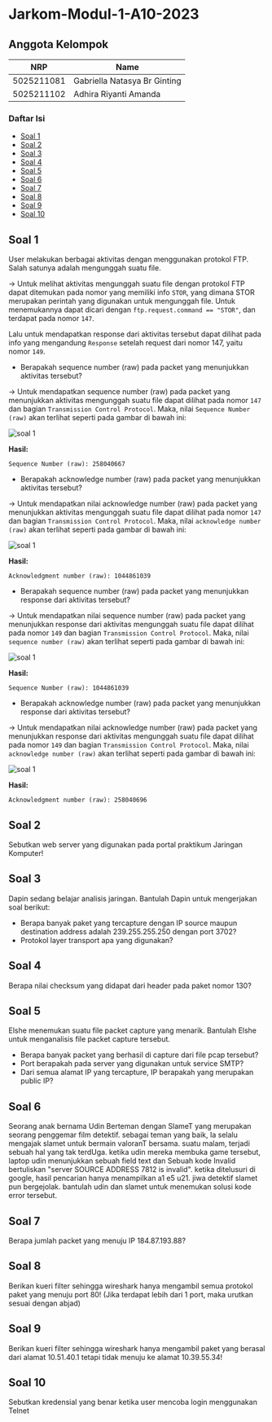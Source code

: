 # Jarkom-Modul-1-A10-2023

## Anggota Kelompok

| NRP        | Name                        |
| ---------- | --------------------------- |
| 5025211081 | Gabriella Natasya Br Ginting|
| 5025211102 | Adhira Riyanti Amanda       |

### Daftar Isi
- [Soal 1](#soal-1)
- [Soal 2](#soal-2)
- [Soal 3](#soal-3)
- [Soal 4](#soal-4)
- [Soal 5](#soal-5)
- [Soal 6](#soal-6)
- [Soal 7](#soal-7)
- [Soal 8](#soal-8)
- [Soal 9](#soal-9)
- [Soal 10](#soal-10)

## Soal 1
User melakukan berbagai aktivitas dengan menggunakan protokol FTP. Salah satunya adalah mengunggah suatu file.

-> Untuk melihat aktivitas mengunggah suatu file dengan protokol FTP dapat ditemukan pada nomor yang memiliki info `STOR`, yang dimana STOR merupakan perintah yang digunakan untuk mengunggah file. Untuk menemukannya dapat dicari dengan `ftp.request.command == "STOR"`, dan terdapat pada nomor `147`.

Lalu untuk mendapatkan response dari aktivitas tersebut dapat dilihat pada info yang mengandung `Response` setelah request dari nomor 147, yaitu nomor `149`.

- Berapakah sequence number (raw) pada packet yang menunjukkan aktivitas tersebut? 

-> Untuk mendapatkan sequence number (raw) pada packet yang menunjukkan aktivitas mengunggah suatu file dapat dilihat pada nomor `147` dan bagian `Transmission Control Protocol`. Maka, nilai `Sequence Number (raw)` akan terlihat seperti pada gambar di bawah ini:

![soal 1](/images/soal1/soal1-a.jpg)

**Hasil:**
```
Sequence Number (raw): 258040667
```

- Berapakah acknowledge number (raw) pada packet yang menunjukkan aktivitas tersebut? 

-> Untuk mendapatkan nilai acknowledge number (raw) pada packet yang menunjukkan aktivitas mengunggah suatu file dapat dilihat pada nomor `147` dan bagian `Transmission Control Protocol`. Maka, nilai `acknowledge number (raw)` akan  terlihat seperti pada gambar di bawah ini:

![soal 1](/images/soal1/soal1-b.jpg)

**Hasil:**
```
Acknowledgment number (raw): 1044861039
```

- Berapakah sequence number (raw) pada packet yang menunjukkan response dari aktivitas tersebut?

-> Untuk mendapatkan nilai sequence number (raw) pada packet yang menunjukkan response dari aktivitas mengunggah suatu file dapat dilihat pada nomor `149` dan bagian `Transmission Control Protocol`. Maka, nilai `sequence number (raw)` akan  terlihat seperti pada gambar di bawah ini:

![soal 1](/images/soal1/soal1-c.jpg)

**Hasil:**
```
Sequence Number (raw): 1044861039
```

- Berapakah acknowledge number (raw) pada packet yang menunjukkan response dari aktivitas tersebut?

-> Untuk mendapatkan nilai acknowledge number (raw) pada packet yang menunjukkan response dari aktivitas mengunggah suatu file dapat dilihat pada nomor `149` dan bagian `Transmission Control Protocol`. Maka, nilai `acknowledge number (raw)` akan  terlihat seperti pada gambar di bawah ini:

![soal 1](/images/soal1/soal1-d.jpg)

**Hasil:**
```
Acknowledgment number (raw): 258040696
```

## Soal 2
Sebutkan web server yang digunakan pada portal praktikum Jaringan Komputer!

## Soal 3
Dapin sedang belajar analisis jaringan. Bantulah Dapin untuk mengerjakan soal berikut:
- Berapa banyak paket yang tercapture dengan IP source maupun destination address adalah 239.255.255.250 dengan port 3702?
- Protokol layer transport apa yang digunakan?

## Soal 4
Berapa nilai checksum yang didapat dari header pada paket nomor 130?

## Soal 5
Elshe menemukan suatu file packet capture yang menarik. Bantulah Elshe untuk menganalisis file packet capture tersebut.
- Berapa banyak packet yang berhasil di capture dari file pcap tersebut?
- Port berapakah pada server yang digunakan untuk service SMTP?
- Dari semua alamat IP yang tercapture, IP berapakah yang merupakan public IP?

## Soal 6
Seorang anak bernama Udin Berteman dengan SlameT yang merupakan seorang penggemar film detektif. sebagai teman yang baik, Ia selalu mengajak slamet untuk bermain valoranT bersama. suatu malam, terjadi sebuah hal yang tak terdUga. ketika udin mereka membuka game tersebut, laptop udin menunjukkan sebuah field text dan Sebuah kode Invalid bertuliskan "server SOURCE ADDRESS 7812 is invalid". ketika ditelusuri di google, hasil pencarian hanya menampilkan a1 e5 u21. jiwa detektif slamet pun bergejolak. bantulah udin dan slamet untuk menemukan solusi kode error tersebut.

## Soal 7
Berapa jumlah packet yang menuju IP 184.87.193.88?

## Soal 8
Berikan kueri filter sehingga wireshark hanya mengambil semua protokol paket yang menuju port 80! (Jika terdapat lebih dari 1 port, maka urutkan sesuai dengan abjad)

## Soal 9
Berikan kueri filter sehingga wireshark hanya mengambil paket yang berasal dari alamat 10.51.40.1 tetapi tidak menuju ke alamat 10.39.55.34!

## Soal 10
Sebutkan kredensial yang benar ketika user mencoba login menggunakan Telnet